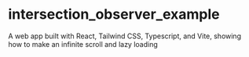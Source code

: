 # intersection_observer_example
A web app built with React, Tailwind CSS, Typescript, and Vite, showing how to make an infinite scroll and lazy loading
